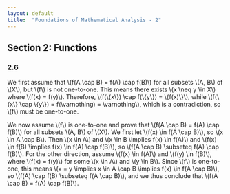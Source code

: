 ```yaml
---
layout: default
title:  "Foundations of Mathematical Analysis - 2"
---
```


## Section 2: Functions
### 2.6

We first assume that \\(f(A \cap B) = f(A) \cap f(B)\\) for all subsets \\(A, B\\) of \\(X\\), but \\(f\\) is not one-to-one.  This means there exists \\(x \neq y \in X\\) where \\(f(x) = f(y)\\). Therefore, \\(f(\\{x\\}) \cap f(\\{y\\}) = \\{f(x)\\}\\), while \\(f(\\{x\\} \cap \\{y\\}) = f(\varnothing) = \varnothing\\), which is a contradiction, so \\(f\\) must be one-to-one.

We now assume \\(f\\) is one-to-one and prove that \\(f(A \cap B) = f(A) \cap f(B)\\) for all subsets \\(A, B\\) of \\(X\\). We first let \\(f(x) \in f(A \cap B)\\), so \\(x \in A \cap B\\). Then \\(x \in A\\) and \\(x \in B \implies f(x) \in f(A)\\) and \\(f(x) \in f(B) \implies f(x) \in f(A) \cap f(B)\\), so \\(f(A \cap B) \subseteq f(A) \cap f(B)\\).  For the other direction, assume \\(f(x) \in f(A)\\) and \\(f(y) \in f(B)\\), where \\(f(x) = f(y)\\) for some \\(x \in A\\) and \\(y \in B\\). Since \\(f\\) is one-to-one, this means \\(x = y \implies x \in A \cap B \implies f(x) \in f(A \cap B)\\), so \\(f(A) \cap f(B) \subseteq f(A \cap B)\\), and we thus conclude that \\(f(A \cap B) = f(A) \cap f(B)\\).